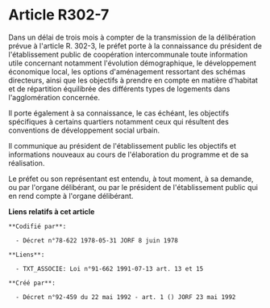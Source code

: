 # Article R302-7

Dans un délai de trois mois à compter de la transmission de la délibération prévue à l'article R. 302-3, le préfet porte à la
connaissance du président de l'établissement public de coopération intercommunale toute information utile concernant
notamment l'évolution démographique, le développement économique local, les options d'aménagement ressortant des schémas
directeurs, ainsi que les objectifs à prendre en compte en matière d'habitat et de répartition équilibrée des différents
types de logements dans l'agglomération concernée.

Il porte également à sa connaissance, le cas échéant, les objectifs spécifiques à certains quartiers notamment ceux qui
résultent des conventions de développement social urbain.

Il communique au président de l'établissement public les objectifs et informations nouveaux au cours de l'élaboration du
programme et de sa réalisation.

Le préfet ou son représentant est entendu, à tout moment, à sa demande, ou par l'organe délibérant, ou par le président de
l'établissement public qui en rend compte à l'organe délibérant.

**Liens relatifs à cet article**

	**Codifié par**:

	  - Décret n°78-622 1978-05-31 JORF 8 juin 1978

	**Liens**:

	  - TXT_ASSOCIE: Loi n°91-662 1991-07-13 art. 13 et 15

	**Créé par**:

	  - Décret n°92-459 du 22 mai 1992 - art. 1 () JORF 23 mai 1992
